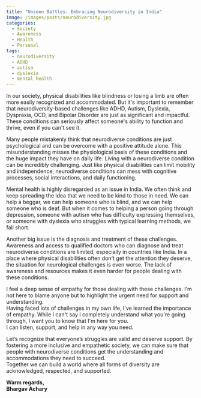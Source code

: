 ```yaml
---
title: "Unseen Battles: Embracing Neurodiversity in India"
image: /images/posts/neurodiversity.jpg
categories: 
  - Society
  - Awareness
  - Health
  - Personal
tags:
  - neurodiversity
  - ADHD
  - autism
  - dyslexia
  - mental health
---
```


In our society, physical disabilities like blindness or losing a limb are often more easily recognized and accommodated. But it's important to remember that neurodiversity-based challenges like ADHD, Autism, Dyslexia, Dyspraxia, OCD, and Bipolar Disorder are just as significant and impactful. These conditions can seriously affect someone's ability to function and thrive, even if you can't see it.

Many people mistakenly think that neurodiverse conditions are just psychological and can be overcome with a positive attitude alone. This misunderstanding misses the physiological basis of these conditions and the huge impact they have on daily life. Living with a neurodiverse condition can be incredibly challenging. Just like physical disabilities can limit mobility and independence, neurodiverse conditions can mess with cognitive processes, social interactions, and daily functioning.

Mental health is highly disregarded as an issue in India. We often think and keep spreading the idea that we need to be kind to those in need. We can help a beggar, we can help someone who is blind, and we can help someone who is deaf. But when it comes to helping a person going through depression, someone with autism who has difficulty expressing themselves, or someone with dyslexia who struggles with typical learning methods, we fall short.

Another big issue is the diagnosis and treatment of these challenges. Awareness and access to qualified doctors who can diagnose and treat neurodiverse conditions are limited, especially in countries like India. In a place where physical disabilities often don't get the attention they deserve, the situation for neurological challenges is even worse. The lack of awareness and resources makes it even harder for people dealing with these conditions.

I feel a deep sense of empathy for those dealing with these challenges. I'm not here to blame anyone but to highlight the urgent need for support and understanding.  
Having faced lots of challenges in my own life, I've learned the importance of empathy. While I can't say I completely understand what you're going through, I want you to know that I'm here for you.  
I can listen, support, and help in any way you need.

Let’s recognize that everyone’s struggles are valid and deserve support. By fostering a more inclusive and empathetic society, we can make sure that people with neurodiverse conditions get the understanding and accommodations they need to succeed.  
Together we can build a world where all forms of diversity are acknowledged, respected, and supported.

**Warm regards,  
Bhargav Achary**
